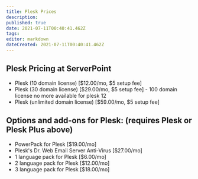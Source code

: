 ```yaml
---
title: Plesk Prices
description: 
published: true
date: 2021-07-11T00:40:41.462Z
tags: 
editor: markdown
dateCreated: 2021-07-11T00:40:41.462Z
---
```


## Plesk Pricing at ServerPoint

- Plesk (10 domain license) [$12.00/mo, $5 setup fee]
- Plesk (30 domain license) [$29.00/mo, $5 setup fee]  - 100 domain license no more available for plesk 12
- Plesk (unlimited domain license) [$59.00/mo, $5 setup fee]

## Options and add-ons for Plesk: (requires Plesk or Plesk Plus above)

- PowerPack for Plesk [$19.00/mo]
- Plesk's Dr. Web Email Server Anti-Virus [$27.00/mo]
- 1 language pack for Plesk [$6.00/mo]
- 2 language pack for Plesk [$12.00/mo]
- 3 language pack for Plesk [$18.00/mo]
